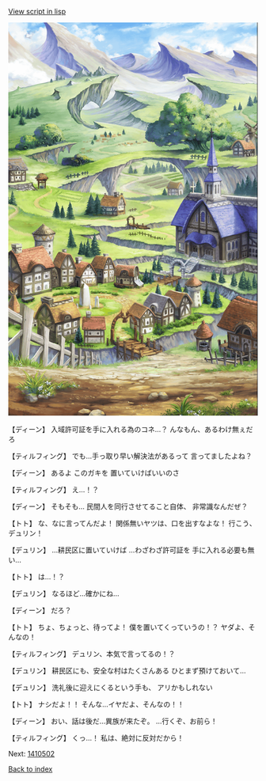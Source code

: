 [View script in lisp](../scripts/1410302.txt)

![004_outland.png](../images/backgrounds/004_outland.png)

【ディーン】
入域許可証を手に入れる為のコネ…？
んなもん、あるわけ無ぇだろ

【ティルフィング】
でも…手っ取り早い解決法があるって
言ってましたよね？

【ディーン】
あるよ
このガキを
置いていけばいいのさ

【ティルフィング】
え…！？

【ディーン】
そもそも…
民間人を同行させてること自体、
非常識なんだぜ？

【トト】
な、なに言ってんだよ！
関係無いヤツは、口を出すなよな！
行こう、デュリン！

【デュリン】
…耕民区に置いていけば
…わざわざ許可証を
手に入れる必要も無い…

【トト】
は…！？

【デュリン】
なるほど…確かにね…

【ディーン】
だろ？

【トト】
ちょ、ちょっと、待ってよ！
僕を置いてくっていうの！？
ヤダよ、そんなの！

【ティルフィング】
デュリン、本気で言ってるの！？

【デュリン】
耕民区にも、安全な村はたくさんある
ひとまず預けておいて…

【デュリン】
洗礼後に迎えにくるという手も、
アリかもしれない

【トト】
ナシだよ！！
そんな…イヤだよ、そんなの！！

【ディーン】
おい、話は後だ…異族が来たぞ。
…行くぞ、お前ら！

【ティルフィング】
くっ…！
私は、絶対に反対だから！

Next: [1410502](1410502.md)

[Back to index](index.md)
